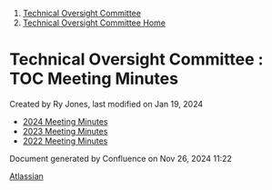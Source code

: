 1. [Technical Oversight Committee](index.html)
2. [Technical Oversight Committee Home](Technical-Oversight-Committee-Home_21430274.html)

# Technical Oversight Committee : TOC Meeting Minutes

Created by Ry Jones, last modified on Jan 19, 2024

- [2024 Meeting Minutes](https://toc.hyperledger.org/meeting-minutes/2024/)
- [2023 Meeting Minutes](https://lf-hyperledger.atlassian.net/wiki/display/TSC/2023+TOC)
- [2022 Meeting Minutes](https://lf-hyperledger.atlassian.net/wiki/display/TSC/2022+TOC)

Document generated by Confluence on Nov 26, 2024 11:22

[Atlassian](http://www.atlassian.com/)

